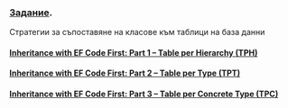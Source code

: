 ### [Задание](https://github.com/vakovsky/11/blob/main/docs/%D0%97%D0%B0%D0%B4%D0%B0%D0%BD%D0%B8%D0%B5%D0%9F%D1%80%D0%BE%D0%B5%D0%BA%D1%82.pdf).

Стратегии за съпоставяне на класове към таблици на база данни
#### [Inheritance with EF Code First: Part 1 – Table per Hierarchy (TPH)](https://asp-blogs.azurewebsites.net/manavi/inheritance-mapping-strategies-with-entity-framework-code-first-ctp5-part-1-table-per-hierarchy-tph)
#### [Inheritance with EF Code First: Part 2 – Table per Type (TPT)](https://asp-blogs.azurewebsites.net/manavi/inheritance-mapping-strategies-with-entity-framework-code-first-ctp5-part-2-table-per-type-tpt)
#### [Inheritance with EF Code First: Part 3 – Table per Concrete Type (TPC)](https://asp-blogs.azurewebsites.net/manavi/inheritance-mapping-strategies-with-entity-framework-code-first-ctp5-part-3-table-per-concrete-type-tpc-and-choosing-strategy-guidelines)
